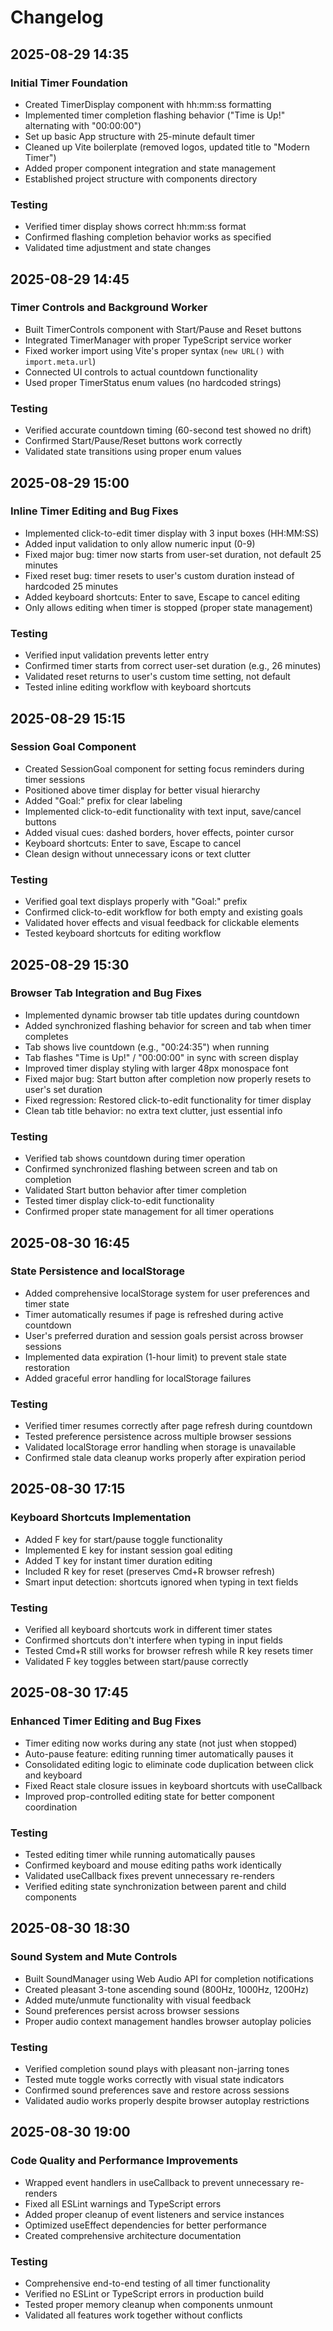 # Changelog

## 2025-08-29 14:35

### Initial Timer Foundation
- Created TimerDisplay component with hh:mm:ss formatting
- Implemented timer completion flashing behavior ("Time is Up!" alternating with "00:00:00")
- Set up basic App structure with 25-minute default timer
- Cleaned up Vite boilerplate (removed logos, updated title to "Modern Timer")
- Added proper component integration and state management
- Established project structure with components directory

### Testing
- Verified timer display shows correct hh:mm:ss format
- Confirmed flashing completion behavior works as specified
- Validated time adjustment and state changes

## 2025-08-29 14:45

### Timer Controls and Background Worker
- Built TimerControls component with Start/Pause and Reset buttons
- Integrated TimerManager with proper TypeScript service worker
- Fixed worker import using Vite's proper syntax (`new URL()` with `import.meta.url`)
- Connected UI controls to actual countdown functionality
- Used proper TimerStatus enum values (no hardcoded strings)

### Testing
- Verified accurate countdown timing (60-second test showed no drift)
- Confirmed Start/Pause/Reset buttons work correctly
- Validated state transitions using proper enum values

## 2025-08-29 15:00

### Inline Timer Editing and Bug Fixes
- Implemented click-to-edit timer display with 3 input boxes (HH:MM:SS)
- Added input validation to only allow numeric input (0-9)
- Fixed major bug: timer now starts from user-set duration, not default 25 minutes
- Fixed reset bug: timer resets to user's custom duration instead of hardcoded 25 minutes
- Added keyboard shortcuts: Enter to save, Escape to cancel editing
- Only allows editing when timer is stopped (proper state management)

### Testing
- Verified input validation prevents letter entry
- Confirmed timer starts from correct user-set duration (e.g., 26 minutes)
- Validated reset returns to user's custom time setting, not default
- Tested inline editing workflow with keyboard shortcuts

## 2025-08-29 15:15

### Session Goal Component
- Created SessionGoal component for setting focus reminders during timer sessions
- Positioned above timer display for better visual hierarchy
- Added "Goal:" prefix for clear labeling
- Implemented click-to-edit functionality with text input, save/cancel buttons
- Added visual cues: dashed borders, hover effects, pointer cursor
- Keyboard shortcuts: Enter to save, Escape to cancel
- Clean design without unnecessary icons or text clutter

### Testing
- Verified goal text displays properly with "Goal:" prefix
- Confirmed click-to-edit workflow for both empty and existing goals
- Validated hover effects and visual feedback for clickable elements
- Tested keyboard shortcuts for editing workflow

## 2025-08-29 15:30

### Browser Tab Integration and Bug Fixes
- Implemented dynamic browser tab title updates during countdown
- Added synchronized flashing behavior for screen and tab when timer completes
- Tab shows live countdown (e.g., "00:24:35") when running
- Tab flashes "Time is Up!" / "00:00:00" in sync with screen display
- Improved timer display styling with larger 48px monospace font
- Fixed major bug: Start button after completion now properly resets to user's set duration
- Fixed regression: Restored click-to-edit functionality for timer display
- Clean tab title behavior: no extra text clutter, just essential info

### Testing
- Verified tab shows countdown during timer operation
- Confirmed synchronized flashing between screen and tab on completion
- Validated Start button behavior after timer completion
- Tested timer display click-to-edit functionality
- Confirmed proper state management for all timer operations

## 2025-08-30 16:45

### State Persistence and localStorage
- Added comprehensive localStorage system for user preferences and timer state
- Timer automatically resumes if page is refreshed during active countdown
- User's preferred duration and session goals persist across browser sessions
- Implemented data expiration (1-hour limit) to prevent stale state restoration
- Added graceful error handling for localStorage failures

### Testing
- Verified timer resumes correctly after page refresh during countdown
- Tested preference persistence across multiple browser sessions
- Validated localStorage error handling when storage is unavailable
- Confirmed stale data cleanup works properly after expiration period

## 2025-08-30 17:15

### Keyboard Shortcuts Implementation
- Added F key for start/pause toggle functionality
- Implemented E key for instant session goal editing
- Added T key for instant timer duration editing
- Included R key for reset (preserves Cmd+R browser refresh)
- Smart input detection: shortcuts ignored when typing in text fields

### Testing
- Verified all keyboard shortcuts work in different timer states
- Confirmed shortcuts don't interfere when typing in input fields
- Tested Cmd+R still works for browser refresh while R key resets timer
- Validated F key toggles between start/pause correctly

## 2025-08-30 17:45

### Enhanced Timer Editing and Bug Fixes
- Timer editing now works during any state (not just when stopped)
- Auto-pause feature: editing running timer automatically pauses it
- Consolidated editing logic to eliminate code duplication between click and keyboard
- Fixed React stale closure issues in keyboard shortcuts with useCallback
- Improved prop-controlled editing state for better component coordination

### Testing
- Tested editing timer while running automatically pauses
- Confirmed keyboard and mouse editing paths work identically
- Validated useCallback fixes prevent unnecessary re-renders
- Verified editing state synchronization between parent and child components

## 2025-08-30 18:30

### Sound System and Mute Controls
- Built SoundManager using Web Audio API for completion notifications
- Created pleasant 3-tone ascending sound (800Hz, 1000Hz, 1200Hz)
- Added mute/unmute functionality with visual feedback
- Sound preferences persist across browser sessions
- Proper audio context management handles browser autoplay policies

### Testing
- Verified completion sound plays with pleasant non-jarring tones
- Tested mute toggle works correctly with visual state indicators
- Confirmed sound preferences save and restore across sessions
- Validated audio works properly despite browser autoplay restrictions

## 2025-08-30 19:00

### Code Quality and Performance Improvements
- Wrapped event handlers in useCallback to prevent unnecessary re-renders
- Fixed all ESLint warnings and TypeScript errors
- Added proper cleanup of event listeners and service instances
- Optimized useEffect dependencies for better performance
- Created comprehensive architecture documentation

### Testing
- Comprehensive end-to-end testing of all timer functionality
- Verified no ESLint or TypeScript errors in production build
- Tested proper memory cleanup when components unmount
- Validated all features work together without conflicts